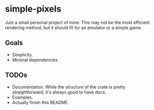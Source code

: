 # simple-pixels

Just a small personal project of mine.
This may not be the most efficient rendering method, but it should fit for an emulator or a simple game.

## Goals

* Simplicity.
* Minimal dependencies.

## TODOs

* Documentation. While the structure of the crate is pretty straightforward, it's always good to have docs.
* Examples.
* Actually finish this README.
